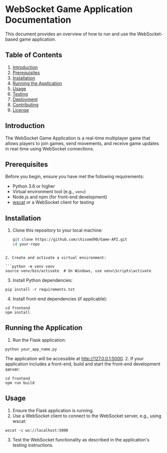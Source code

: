 # WebSocket Game Application Documentation

This document provides an overview of how to run and use the WebSocket-based game application.

## Table of Contents
1. [Introduction](#introduction)
2. [Prerequisites](#prerequisites)
3. [Installation](#installation)
4. [Running the Application](#running-the-application)
5. [Usage](#usage)
6. [Testing](#testing)
7. [Deployment](#deployment)
8. [Contributing](#contributing)
9. [License](#license)

## Introduction

The WebSocket Game Application is a real-time multiplayer game that allows players to join games, send movements, and receive game updates in real-time using WebSocket connections.

## Prerequisites

Before you begin, ensure you have met the following requirements:

- Python 3.6 or higher
- Virtual environment tool (e.g., `venv`)
- Node.js and npm (for front-end development)
- [wscat](https://github.com/websockets/wscat) or a WebSocket client for testing

## Installation

1. Clone this repository to your local machine:

   ```bash
   git clone https://github.com/chisomd90/Game-API.git
   cd your-repo
```

2. Create and activate a virtual environment:

```python -m venv venv
source venv/bin/activate  # On Windows, use venv\Scripts\activate

```

3. Install Python dependencies:

```
pip install -r requirements.txt

```

4. Install front-end dependencies (if applicable):

```
cd frontend
npm install
```

## Running the Application

1. Run the Flask application:
```
python your_app_name.py
```
The application will be accessible at http://127.0.0.1:5000.
2. If your application includes a front-end, build and start the front-end development server:
```
cd frontend
npm run build

```
## Usage
1. Ensure the Flask application is running.
2. Use a WebSocket client to connect to the WebSocket server, e.g., using wscat:

```
wscat -c ws://localhost:5000

```
3. Test the WebSocket functionality as described in the application's testing instructions.

